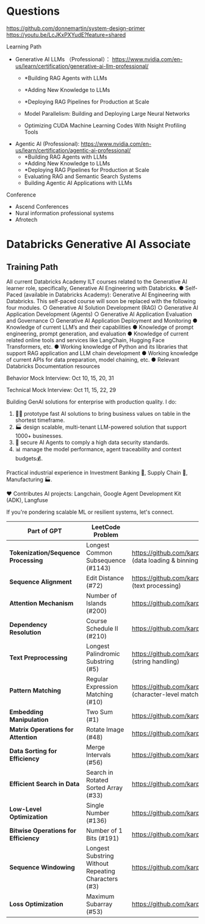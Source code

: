 # Questions
https://github.com/donnemartin/system-design-primer
https://youtu.be/LcJKxPXYudE?feature=shared


Learning Path
- Generative AI LLMs （Professional）： https://www.nvidia.com/en-us/learn/certification/generative-ai-llm-professional/
  - *Building RAG Agents with LLMs
  - *Adding New Knowledge to LLMs
  - *Deploying RAG Pipelines for Production at Scale
  - Model Parallelism: Building and Deploying Large Neural Networks

  - Optimizing CUDA Machine Learning Codes With Nsight Profiling Tools
- Agentic AI (Professional): https://www.nvidia.com/en-us/learn/certification/agentic-ai-professional/
  - *Building RAG Agents with LLMs
  - *Adding New Knowledge to LLMs
  - *Deploying RAG Pipelines for Production at Scale
  - Evaluating RAG and Semantic Search Systems
  - Building Agentic AI Applications with LLMs

Conference
- Ascend Conferences
- Nural information professional systems
- Afrotech


# Databricks Generative AI Associate

## Training Path
All current Databricks Academy ILT courses related to the Generative AI learner role,
specifically, Generative AI Engineering with Databricks.
● Self-Paced (available in Databricks Academy): Generative AI Engineering with Databricks.
This self-paced course will soon be replaced with the following four modules.
○ Generative AI Solution Development (RAG)
○ Generative AI Application Development (Agents)
○ Generative AI Application Evaluation and Governance
○ Generative AI Application Deployment and Monitoring
● Knowledge of current LLM’s and their capabilities
● Knowledge of prompt engineering, prompt generation, and evaluation
● Knowledge of current related online tools and services like LangChain, Hugging Face
Transformers, etc.
● Working knowledge of Python and its libraries that support RAG application and LLM chain
development
● Working knowledge of current APIs for data preparation, model chaining, etc.
● Relevant Databricks Documentation resources


Behavior Mock Interview:
Oct 10, 15, 20, 31

Technical Mock Interview:
Oct 11, 15, 22, 29


Building GenAI solutions for enterprise with production quality. I do:
1) 🧑‍💻 prototype fast AI solutions to bring business values on table in the shortest timeframe.
2) 🏭 design scalable, multi-tenant LLM-powered solution that support 1000+ businesses.  
3) 🔐 secure AI Agents to comply a high data security standards.
4) 📊 manage the model performance, agent traceability and context budgets💰.

Practical industrial experience in Investment Banking 🏦, Supply Chain 🚛, Manufacturing 🏭.

❤️ Contributes AI projects: Langchain, Google Agent Development Kit (ADK), Langfuse

If you're pondering scalable ML or resilient systems, let's connect.

| **Part of GPT**                     | **LeetCode Problem**                              | **Exact Location in nanoGPT** |
|-------------------------------------|--------------------------------------------------|--------------------------------|
| **Tokenization/Sequence Processing** | Longest Common Subsequence (#1143)               | https://github.com/karpathy/nanoGPT/blob/master/data/shakespeare_char/prepare.py (data loading & binning) |
| **Sequence Alignment**              | Edit Distance (#72)                              | https://github.com/karpathy/nanoGPT/blob/master/data/shakespeare_char/prepare.py (text processing) |
| **Attention Mechanism**             | Number of Islands (#200)                         | https://github.com/karpathy/nanoGPT/blob/master/model.py (causal self-attention) |
| **Dependency Resolution**           | Course Schedule II (#210)                        | https://github.com/karpathy/nanoGPT/blob/master/model.py (multi-head attention) |
| **Text Preprocessing**              | Longest Palindromic Substring (#5)               | https://github.com/karpathy/nanoGPT/blob/master/data/shakespeare_char/prepare.py (string handling) |
| **Pattern Matching**                | Regular Expression Matching (#10)                | https://github.com/karpathy/nanoGPT/blob/master/data/shakespeare_char/prepare.py (character-level matching) |
| **Embedding Manipulation**          | Two Sum (#1)                                     | https://github.com/karpathy/nanoGPT/blob/master/model.py (token embeddings) |
| **Matrix Operations for Attention** | Rotate Image (#48)                               | https://github.com/karpathy/nanoGPT/blob/master/model.py (attention matrix ops) |
| **Data Sorting for Efficiency**     | Merge Intervals (#56)                            | https://github.com/karpathy/nanoGPT/blob/master/train.py (batch sorting) |
| **Efficient Search in Data**        | Search in Rotated Sorted Array (#33)             | https://github.com/karpathy/nanoGPT/blob/master/train.py (data indexing) |
| **Low-Level Optimization**          | Single Number (#136)                             | https://github.com/karpathy/nanoGPT/blob/master/train.py (efficiency tweaks) |
| **Bitwise Operations for Efficiency**| Number of 1 Bits (#191)                        | https://github.com/karpathy/nanoGPT/blob/master/train.py (low-level ops) |
| **Sequence Windowing**              | Longest Substring Without Repeating Characters (#3) | https://github.com/karpathy/nanoGPT/blob/master/train.py (batching windows) |
| **Loss Optimization**               | Maximum Subarray (#53)                           | https://github.com/karpathy/nanoGPT/blob/master/train.py (loss computation)

